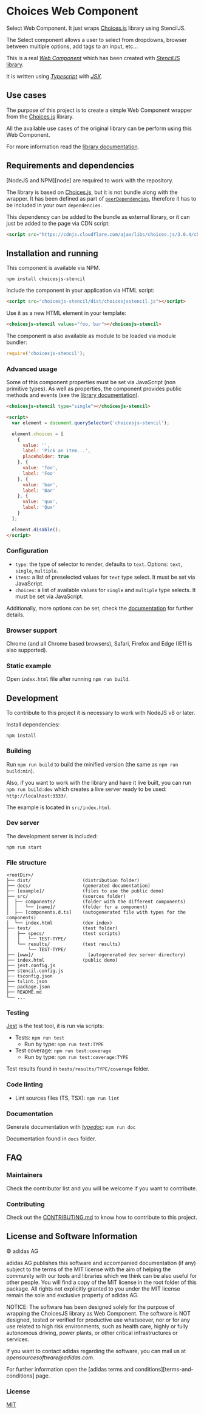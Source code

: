 # Choices Web Component

Select Web Component. It just wraps [Choices.js][choicesjs] library using StencilJS.

The Select component allows a user to select from dropdowns, browser between multiple options, add tags to an input, etc...

This is a real [_Web Component_][web-component] which has been created with [_StencilJS_ library][stenciljs].

It is written using [_Typescript_][typescript] with [_JSX_][jsx].

## Use cases

The purpose of this project is to create a simple Web Component wrapper from the [Choices.js][choicesjs] library.

All the available use cases of the original library can be perform using this Web Component.

For more information read the [library documentation][choicesjs-documentation].

## Requirements and dependencies

[NodeJS and NPM][node] are required to work with the repository.

The library is based on [Choices.js][choicesjs], but it is not bundle along with the wrapper. It has been defined as part of [`peerDependencies`][peer-dependencies], therefore it has to be included in your own `dependencies`.

This dependency can be added to the bundle as external library, or it can just be added to the page via CDN script:

```html
<script src="https://cdnjs.cloudflare.com/ajax/libs/choices.js/3.0.4/choices.js"></script>
```

## Installation and running

This component is available via NPM.

```
npm install choicesjs-stencil
```

Include the component in your application via HTML script:

```html
<script src="choicesjs-stencil/dist/choicesjsstencil.js"></script>
```

Use it as a new HTML element in your template:

```html
<choicesjs-stencil values="foo, bar"></choicesjs-stencil>
```

The component is also available as module to be loaded via module bundler:

```javascript
require('choicesjs-stencil');
```

### Advanced usage

Some of this component properties must be set via JavaScript (non primitive types). As well as properties, the component provides public methods and events (see the [library documentation][choicesjs-documentation]).

```html
<choicesjs-stencil type="single"></choicesjs-stencil>

<script>
  var element = document.querySelector('choicesjs-stencil');

  element.choices = [
    {
      value: '',
      label: 'Pick an item...',
      placeholder: true
    }, {
      value: 'foo',
      label: 'Foo'
    }, {
      value: 'bar',
      label: 'Bar'
    }, {
      value: 'qux',
      label: 'Qux'
    }
  ];

  element.disable();
</script>
```

### Configuration

- `type`: the type of selector to render, defaults to `text`. Options: `text`, `single`, `multiple`.
- `items`: a list of preselected values for `text` type select. It must be set via JavaScript.
- `choices`: a list of available values for `single` and `multiple` type selects. It must be set via JavaScript.

Additionally, more options can be set, check the [documentation][choicesjs-documentation] for further details.

### Browser support

Chrome (and all Chrome based browsers), Safari, Firefox and Edge (IE11 is also supported).

### Static example

Open `index.html` file after running `npm run build`.

## Development

To contribute to this project it is necessary to work with NodeJS v8 or later.

Install dependencies:

```
npm install
```

### Building

Run `npm run build` to build the minified version (the same as `npm run build:min`).

Also, if you want to work with the library and have it live built, you can run `npm run build:dev` which creates a live server ready to be used: `http://localhost:3333/`.

The example is located in `src/index.html`.

### Dev server

The development server is included:

```
npm run start
```

### File structure

```
<rootDir>/
├── dist/                   (distribution folder)
├── docs/                   (generated documentation)
├── [example]/              (files to use the public demo)
├── src/                    (sources folder)
│  ├── components/          (folder with the different components)
│  │   └── [name]/          (folder for a component)
│  ├── [components.d.ts]    (autogenerated file with types for the components)
│  └── index.html           (dev index)
├── test/                   (test folder)
│   ├── specs/              (test scripts)
│   │   └── TEST-TYPE/
│   └── results/            (test results)
│       └── TEST-TYPE/
├── [www]/                    (autogenerated dev server directory)
├── index.html              (public demo)
├── jest.config.js
├── stencil.config.js
├── tsconfig.json
├── tslint.json
├── package.json
├── README.md
└── ...
```

### Testing

[Jest][jest] is the test tool, it is run via scripts:

- Tests: `npm run test`
  - Run by type: `npm run test:TYPE`
- Test coverage: `npm run test:coverage`
  - Run by type: `npm run test:coverage:TYPE`

Test results found in `tests/results/TYPE/coverage` folder.

### Code linting

- Lint sources files (TS, TSX): `npm run lint`

### Documentation

Generate documentation with [_typedoc_][typedoc]: `npm run doc`

Documentation found in `docs` folder.

## FAQ

### Maintainers

Check the contributor list and you will be welcome if you want to contribute.

### Contributing

Check out the [CONTRIBUTING.md](.github/CONTRIBUTING.md) to know how to contribute to this project.

## License and Software Information

© adidas AG

adidas AG publishes this software and accompanied documentation (if any) subject to the terms of the MIT license with the aim of helping the community with our tools and libraries which we think can be also useful for other people. You will find a copy of the MIT license in the root folder of this package. All rights not explicitly granted to you under the MIT license remain the sole and exclusive property of adidas AG.

NOTICE: The software has been designed solely for the purpose of wrapping the ChoicesJS library as Web Component. The software is NOT designed, tested or verified for productive use whatsoever, nor or for any use related to high risk environments, such as health care, highly or fully autonomous driving, power plants, or other critical infrastructures or services.

If you want to contact adidas regarding the software, you can mail us at _opensourcesoftware@adidas.com_.

For further information open the [adidas terms and conditions][terms-and-conditions] page.

### License

[MIT](LICENSE)

[choicesjs]: https://github.com/jshjohnson/Choices
[choicesjs-documentation]: https://github.com/jshjohnson/Choices/tree/master
[jest]: https://jestjs.io/
[jsx]: https://jsx.github.io/
[peer-dependencies]: https://docs.npmjs.com/files/package.json#peerdependencies
[stenciljs]: https://stenciljs.com
[typedoc]: http://typedoc.org/
[typescript]: http://www.typescriptlang.org/
[web-component]: https://www.webcomponents.org/

